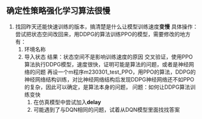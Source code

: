 ## 确定性策略强化学习算法很慢

1. 找回昨天还能快速训练的版本，搞清楚是什么让模型训练速度**变慢**
   具体操作：尝试把状态空间改回来，用DDPG的算法训练PPO的模型，需要修改的地方有：
   1. 环境名称
   2. 导入状态
      结果：状态空间不是影响训练速度的原因
      交叉验证，使用PPO算法执行DDPG模型，速度很快，证明可能是算法的问题，或者是神经网络的问题
      再设一个m程序m230301_test_PPO，用PPO的算法，DDPG的神经网络结构训练，对比神经网络结构后发现DDPG神经网络还不如PPO的复杂，因此可以确定，是算法本身的问题，
      问题：如何让DDPG算法训练变快
      1. 在仿真模型中尝试加入**delay**
      2. 可能遇到了与DQN相同的问题，试着从DQN模型里面找找答案